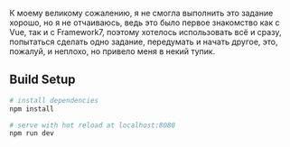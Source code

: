 К моему великому сожалению, я не смогла выполнить это задание хорошо, но я не отчаиваюсь, ведь это было первое знакомство как с Vue, так и с Framework7, поэтому хотелось использовать всё и сразу, попытаться сделать одно задание, передумать и начать другое, это, пожалуй, и неплохо, но привело меня в некий тупик.
## Build Setup

``` bash
# install dependencies
npm install

# serve with hot reload at localhost:8080
npm run dev

```
